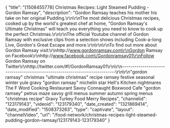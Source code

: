 {
    "title": "[1508455778] Christmas Recipes: Light Steamed Pudding - Gordon Ramsay",
    "description": "Gordon Ramsay teaches his mother his take on her original Pudding.\r\n\r\nThe most delicious Christmas recipes, cooked up by the world's greatest chef at home, \"Gordon Ramsay's Ultimate Christmas\" will teach you everything you need to know to cook up the perfect Christmas.\r\n\r\nThe official Youtube channel of Gordon Ramsay with exclusive clips from a selection shows including Cook-a-long Live, Gordon's Great Escape and more.\r\n\r\n\r\nTo find out more about Gordon Ramsay visit:\r\nhttp:\/\/www.gordonramsay.com\r\nGordon Ramsay on Facebook\r\nhttp:\/\/www.facebook.com\/Gordonramsay01\r\nFollow Gordon Ramsay on Twitter\r\nhttp:\/\/twitter.com\/#!\/GordonRamsay01\r\n\r\n---------------------------------------------------------------------------\r\n\r\n\"gordon ramsay\" christmas \"ultimate christmas\" recipe ramsey festive seasonal winter yule gravy \"gordon ramsay\" michelin star Hell's Kitchen nightmares The F Word Cooking Restaurant Savoy Connaught Boxwood Cafe \"gordon ramsey\" petrus maze savoy grill menus summer autumn spring menus \"christmas recipe\" Gravy Turkey Food Merry Recipes",
    "channelid": "123179143",
    "videoid": "123179340",
    "date_created": "1321869414",
    "date_modified": "1508373263",
    "type": "captivate",
    "layout": "channelVideo",
    "url": "\/food-network\/christmas-recipes-light-steamed-pudding-gordon-ramsay\/123179143-123179340"
}